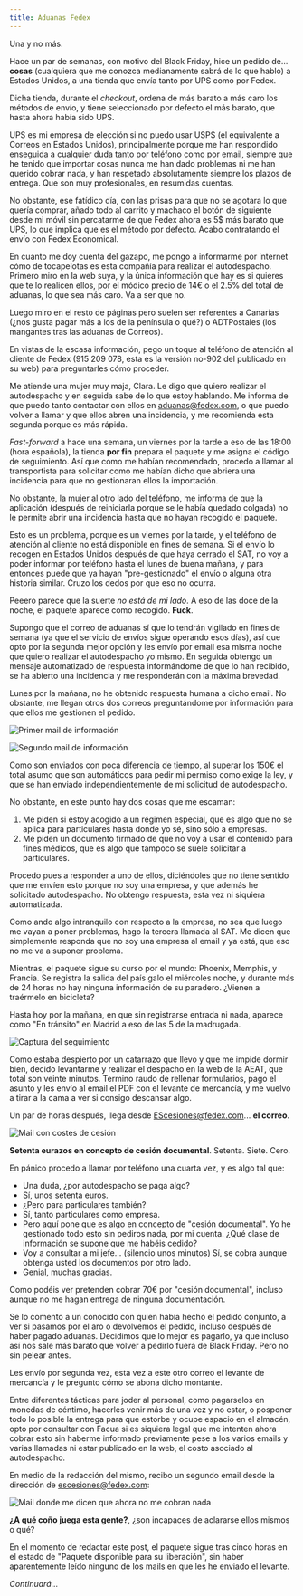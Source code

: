 ```yaml
---
title: Aduanas Fedex
---
```


Una y no más.

Hace un par de semanas, con motivo del Black Friday, hice un pedido de... __cosas__ (cualquiera que me conozca medianamente sabrá de lo que hablo) a Estados Unidos, a una tienda que envía tanto por UPS como por Fedex.

<!-- more -->

Dicha tienda, durante el _checkout_, ordena de más barato a más caro los métodos de envío, y tiene seleccionado por defecto el más barato, que hasta ahora había sido UPS.

UPS es mi empresa de elección si no puedo usar USPS (el equivalente a Correos en Estados Unidos), principalmente porque me han respondido enseguida a cualquier duda tanto por teléfono como por email, siempre que he tenido que importar cosas nunca me han dado problemas ni me han querido cobrar nada, y han respetado absolutamente siempre los plazos de entrega. Que son muy profesionales, en resumidas cuentas.

No obstante, ese fatídico día, con las prisas para que no se agotara lo que quería comprar, añado todo al carrito y machaco el botón de siguiente desde mi móvil sin percatarme de que Fedex ahora es 5$ más barato que UPS, lo que implica que es el método por defecto. Acabo contratando el envío con Fedex Economical.

En cuanto me doy cuenta del gazapo, me pongo a informarme por internet cómo de tocapelotas es esta compañía para realizar el autodespacho. Primero miro en la web suya, y la única información que hay es si quieres que te lo realicen ellos, por el módico precio de 14€ o el 2.5% del total de aduanas, lo que sea más caro. Va a ser que no.

Luego miro en el resto de páginas pero suelen ser referentes a Canarias (¿nos gusta pagar más a los de la península o qué?) o ADTPostales (los mangantes tras las aduanas de Correos). 

En vistas de la escasa información, pego un toque al teléfono de atención al cliente de Fedex (915 209 078, esta es la versión no-902 del publicado en su web) para preguntarles cómo proceder.

Me atiende una mujer muy maja, Clara. Le digo que quiero realizar el autodespacho y en seguida sabe de lo que estoy hablando. Me informa de que puedo tanto contactar con ellos en aduanas@fedex.com, o que puedo volver a llamar y que ellos abren una incidencia, y me recomienda esta segunda porque es más rápida.

_Fast-forward_ a hace una semana, un viernes por la tarde a eso de las 18:00 (hora española), la tienda **por fin** prepara el paquete y me asigna el código de seguimiento. Así que como me habían recomendado, procedo a llamar al transportista para solicitar como me habían dicho que abriera una incidencia para que no gestionaran ellos la importación.

No obstante, la mujer al otro lado del teléfono, me informa de que la aplicación (después de reiniciarla porque se le había quedado colgada) no le permite abrir una incidencia hasta que no hayan recogido el paquete.

Esto es un problema, porque es un viernes por la tarde, y el teléfono de atención al cliente no está disponible en fines de semana. Si el envío lo recogen en Estados Unidos después de que haya cerrado el SAT, no voy a poder informar por teléfono hasta el lunes de buena mañana, y para entonces puede que ya hayan "pre-gestionado" el envío o alguna otra historia similar. Cruzo los dedos por que eso no ocurra.

Peeero parece que la suerte _no está de mi lado_. A eso de las doce de la noche, el paquete aparece como recogido. **Fuck**.

Supongo que el correo de aduanas sí que lo tendrán vigilado en fines de semana (ya que el servicio de envíos sigue operando esos días), así que opto por la segunda mejor opción y les envío por email esa misma noche que quiero realizar el autodespacho yo mismo. En seguida obtengo un mensaje automatizado de respuesta informándome de que lo han recibido, se ha abierto una incidencia y me responderán con la máxima brevedad.

Lunes por la mañana, no he obtenido respuesta humana a dicho email. No obstante, me llegan otros dos correos preguntándome por información para que ellos me gestionen el pedido.

![Primer mail de información](/assets/aduanasfedex/mail-info-1.png)

![Segundo mail de información](/assets/aduanasfedex/mail-info-2.png)

Como son enviados con poca diferencia de tiempo, al superar los 150€ el total asumo que son automáticos para pedir mi permiso como exige la ley, y que se han enviado independientemente de mi solicitud de autodespacho.

No obstante, en este punto hay dos cosas que me escaman:

1. Me piden si estoy acogido a un régimen especial, que es algo que no se aplica para particulares hasta donde yo sé, sino sólo a empresas.
2. Me piden un documento firmado de que no voy a usar el contenido para fines médicos, que es algo que tampoco se suele solicitar a particulares.

Procedo pues a responder a uno de ellos, diciéndoles que no tiene sentido que me envíen esto porque no soy una empresa, y que además he solicitado autodespacho. No obtengo respuesta, esta vez ni siquiera automatizada.

Como ando algo intranquilo con respecto a la empresa, no sea que luego me vayan a poner problemas, hago la tercera llamada al SAT. Me dicen que simplemente responda que no soy una empresa al email y ya está, que eso no me va a suponer problema.

Mientras, el paquete sigue su curso por el mundo: Phoenix, Memphis, y Francia. Se registra la salida del país galo el miércoles noche, y durante más de 24 horas no hay ninguna información de su paradero. ¿Vienen a traérmelo en bicicleta?

Hasta hoy por la mañana, en que sin registrarse entrada ni nada, aparece como "En tránsito" en Madrid a eso de las 5 de la madrugada.

![Captura del seguimiento](/assets/aduanasfedex/seguimiento.png)

Como estaba despierto por un catarrazo que llevo y que me impide dormir bien, decido levantarme y realizar el despacho en la web de la AEAT, que total son veinte minutos. Termino raudo de rellenar formularios, pago el asunto y les envío al email el PDF con el levante de mercancía, y me vuelvo a tirar a la cama a ver si consigo descansar algo.

Un par de horas después, llega desde EScesiones@fedex.com... **el correo**.

![Mail con costes de cesión](/assets/aduanasfedex/mail-cesiones.png)

**Setenta eurazos en concepto de cesión documental**. Setenta. Siete. Cero.

En pánico procedo a llamar por teléfono una cuarta vez, y es algo tal que:

- Una duda, ¿por autodespacho se paga algo?
- Sí, unos setenta euros.
- ¿Pero para particulares también?
- Sí, tanto particulares como empresa.
- Pero aquí pone que es algo en concepto de "cesión documental". Yo he gestionado todo esto sin pediros nada, por mi cuenta. ¿Qué clase de información se supone que me habéis cedido?
- Voy a consultar a mi jefe... (silencio unos minutos) Sí, se cobra aunque obtenga usted los documentos por otro lado.
- Genial, muchas gracias.

Como podéis ver pretenden cobrar 70€ por "cesión documental", incluso aunque no me hagan entrega de ninguna documentación.

Se lo comento a un conocido con quien había hecho el pedido conjunto, a ver si pasamos por el aro o devolvemos el pedido, incluso después de haber pagado aduanas. Decidimos que lo mejor es pagarlo, ya que incluso así nos sale más barato que volver a pedirlo fuera de Black Friday. Pero no sin pelear antes.

Les envío por segunda vez, esta vez a este otro correo el levante de mercancía y le pregunto cómo se abona dicho montante.

Entre diferentes tácticas para joder al personal, como pagarselos en monedas de céntimo, hacerles venir más de una vez y no estar, o posponer todo lo posible la entrega para que estorbe y ocupe espacio en el almacén, opto por consultar con Facua si es siquiera legal que me intenten ahora cobrar esto sin haberme informado previamente pese a los varios emails y varias llamadas ni estar publicado en la web, el costo asociado al autodespacho.

En medio de la redacción del mismo, recibo un segundo email desde la dirección de escesiones@fedex.com:

![Mail donde me dicen que ahora no me cobran nada](/assets/aduanasfedex/segundo-mail-cesiones.png)

**¿A qué coño juega esta gente?**, ¿son incapaces de aclararse ellos mismos o qué?

En el momento de redactar este post, el paquete sigue tras cinco horas en el estado de "Paquete disponible para su liberación", sin haber aparentemente leído ninguno de los mails en que les he enviado el levante.

_Continuará..._
